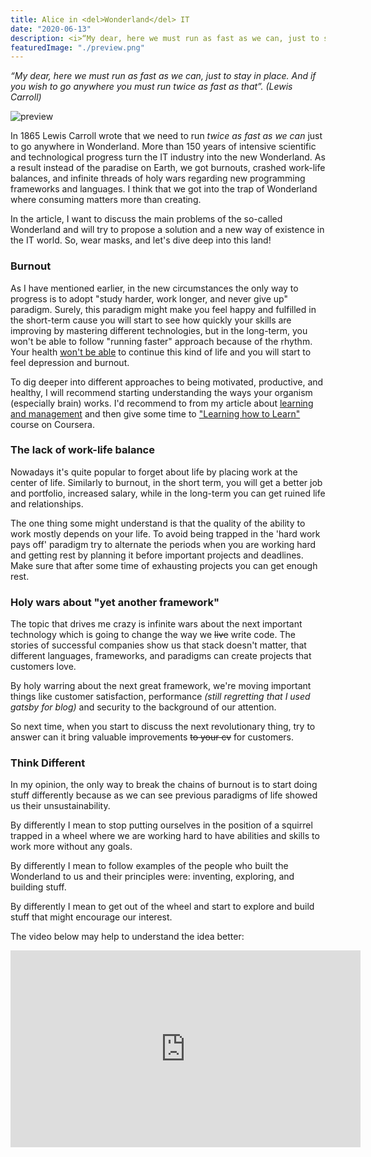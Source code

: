 ```yaml
---
title: Alice in <del>Wonderland</del> IT
date: "2020-06-13"
description: <i>“My dear, here we must run as fast as we can, just to stay in place. And if you wish to go anywhere you must run twice as fast as that”. (Lewis Carroll)</i>
featuredImage: "./preview.png"
---
```


_“My dear, here we must run as fast as we can, just to stay in place. And if you wish to go anywhere you must run twice as fast as that”. (Lewis Carroll)_

![preview](./preview.png)

In 1865 Lewis Carroll wrote that we need to run _twice as fast as we can_ just to go anywhere in Wonderland. More than 150 years of intensive scientific and technological progress turn the IT industry into the new Wonderland. As a result instead of the paradise on Earth, we got burnouts, crashed work-life balances, and infinite threads of holy wars regarding new programming frameworks and languages. I think that we got into the trap of Wonderland where consuming matters more than creating.

In the article, I want to discuss the main problems of the so-called Wonderland and will try to propose a solution and a new way of existence in the IT world. So, wear masks, and let's dive deep into this land!

### Burnout

As I have mentioned earlier, in the new circumstances the only way to progress is to adopt "study harder, work longer, and never give up" paradigm. Surely, this paradigm might make you feel happy and fulfilled in the short-term cause you will start to see how quickly your skills are improving by mastering different technologies, but in the long-term, you won't be able to follow "running faster" approach because of the rhythm. Your health [won't be able](https://tonsky.livejournal.com/317265.html) to continue this kind of life and you will start to feel depression and burnout.

To dig deeper into different approaches to being motivated, productive, and healthy, I will recommend starting understanding the ways your organism (especially brain) works. I'd recommend to from my article about [learning and management](../self-management-tips/) and then give some time to ["Learning how to Learn"](https://www.coursera.org/learn/learning-how-to-learn/) course on Coursera.

### The lack of work-life balance

Nowadays it's quite popular to forget about life by placing work at the center of life. Similarly to burnout, in the short term, you will get a better job and portfolio, increased salary, while in the long-term you can get ruined life and relationships. 

The one thing some might understand is that the quality of the ability to work mostly depends on your life. To avoid being trapped in the 'hard work pays off' paradigm try to alternate the periods when you are working hard and getting rest by planning it before important projects and deadlines. Make sure that after some time of exhausting projects you can get enough rest.

### Holy wars about "yet another framework"

The topic that drives me crazy is infinite wars about the next important technology which is going to change the way we <del>live</del> write code. The stories of successful companies show us that stack doesn't matter, that different languages, frameworks, and paradigms can create projects that customers love.

By holy warring about the next great framework, we're moving important things like customer satisfaction, performance _(still regretting that I used gatsby for blog)_ and security to the background of our attention.

So next time, when you start to discuss the next revolutionary thing, try to answer can it bring valuable improvements <del>to your cv</del> for customers.

### Think Different

In my opinion, the only way to break the chains of burnout is to start doing stuff differently because as we can see previous paradigms of life showed us their unsustainability.

By differently I mean to stop putting ourselves in the position of a squirrel trapped in a wheel where we are working hard to have abilities and skills to work more without any goals.

By differently I mean to follow examples of the people who built the Wonderland to us and their principles were: inventing, exploring, and building stuff. 

By differently I mean to get out of the wheel and start to explore and build stuff that might encourage our interest.

The video below may help to understand the idea better:

<iframe width="560" height="315" src="https://www.youtube.com/embed/GEPhLqwKo6g" frameborder="0" allow="accelerometer; autoplay; encrypted-media; gyroscope; picture-in-picture" allowfullscreen />

## Additional Materials

- [Steve Jobs at MIT](https://youtu.be/Gk-9Fd2mEnI)
- [Как устроена IT-столица мира / Russian Silicon Valley (English subs)](https://youtu.be/9lO06Zxhu88)